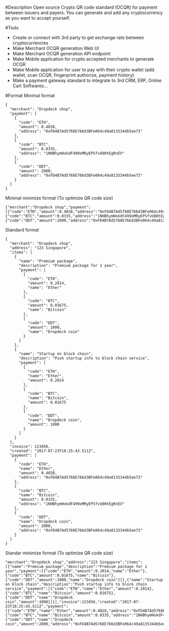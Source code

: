 #Description
Open source Crypto QR code standard (OCQR) for payment between issuers and payers.
You can generate and add any cryptocurrency as you want to accept yourself.

#Todo
- Create or connect with 3rd party to get exchange rate between cryptocurrencies
- Make Merchant OCQR generation Web UI
- Make Merchant OCQR generation API endpoint
- Make Mobile application for crypto accepted merchants to generate OCQR
- Make Mobile application for user to pay with their crypto wallet (add wallet, scan OCQR, fingerprint authorize, payment history)
- Make a payment gateway standard to integrate to 3rd CRM, ERP, Online Cart Softwares...


#Format
Minimal format
```
{
  "merchant": "Dropdeck shop",
  "payment": [
    {
      "code": "ETH",
      "amount": 0.4028,
      "address": "0xFD4B7Ad5768E766d3BFe064c49a8135344b5ee73"
    },
    {
      "code": "BTC",
      "amount": 0.0335,
      "address": "1NHBhymHokdF499oMRyEPSfvU8HtEgRnEV"
    },
    {
      "code": "DDT",
      "amount": 2000,
      "address": "0xFD4B7Ad5768E766d3BFe064c49a8135344b5ee73"
    }
  ]
}
```
Minimal minimize format (To optimize QR code size)
```
{"merchant":"Dropdeck shop","payment":[{"code":"ETH","amount":0.4028,"address":"0xFD4B7Ad5768E766d3BFe064c49a8135344b5ee73"},{"code":"BTC","amount":0.0335,"address":"1NHBhymHokdF499oMRyEPSfvU8HtEgRnEV"},{"code":"DDT","amount":2000,"address":"0xFD4B7Ad5768E766d3BFe064c49a8135344b5ee73"}]}
```
Standard format

```
{
  "merchant": "Dropdeck shop",
  "address": "123 Singapore",
  "items": [
    {
      "name": "Premium package",
      "description": "Premium package for 1 year",
      "payment": [
        {
          "code": "ETH",
          "amount": 0.2014,
          "name": "Ether"
        },
        {
          "code": "BTC",
          "amount": 0.01675,
          "name": "Bitcoin"
        },
        {
          "code": "DDT",
          "amount": 1000,
          "name": "Dropdeck coin"
        }
      ]
    },
    {
      "name": "Startup on block chain",
      "description": "Push startup info to block chain service",
      "payment": [
        {
          "code": "ETH",
          "name": "Ether",
          "amount": 0.2014
        },
        {
          "code": "BTC",
          "name": "Bitcoin",
          "amount": 0.01675
        },
        {
          "code": "DDT",
          "name": "Dropdeck coin",
          "amount": 1000
        }
      ]
    }
  ],
  "invoice": 123456,
  "created": "2017-07-23T18:25:43.511Z",
  "payment": [
    {
      "code": "ETH",
      "name": "Ether",
      "amount": 0.4028,
      "address": "0xFD4B7Ad5768E766d3BFe064c49a8135344b5ee73"
    },
    {
      "code": "BTC",
      "name": "Bitcoin",
      "amount": 0.0335,
      "address": "1NHBhymHokdF499oMRyEPSfvU8HtEgRnEV"
    },
    {
      "code": "DDT",
      "name": "Dropdeck coin",
      "amount": 2000,
      "address": "0xFD4B7Ad5768E766d3BFe064c49a8135344b5ee73"
    }
  ]
}
```

Standar minimize format (To optimize QR code size)

```
"merchant":"Dropdeck shop","address":"123 Singapore","items":[{"name":"Premium package","description":"Premium package for 1 year","payment":[{"code":"ETH","amount":0.2014,"name":"Ether"},{"code":"BTC","amount":0.01675,"name":"Bitcoin"},{"code":"DDT","amount":1000,"name":"Dropdeck coin"}]},{"name":"Startup on block chain","description":"Push startup info to block chain service","payment":[{"code":"ETH","name":"Ether","amount":0.2014},{"code":"BTC","name":"Bitcoin","amount":0.01675},{"code":"DDT","name":"Dropdeck coin","amount":1000}]}],"invoice":123456,"created":"2017-07-23T18:25:43.511Z","payment":[{"code":"ETH","name":"Ether","amount":0.4028,"address":"0xFD4B7Ad5768E766d3BFe064c49a8135344b5ee73"},{"code":"BTC","name":"Bitcoin","amount":0.0335,"address":"1NHBhymHokdF499oMRyEPSfvU8HtEgRnEV"},{"code":"DDT","name":"Dropdeck coin","amount":2000,"address":"0xFD4B7Ad5768E766d3BFe064c49a8135344b5ee73"}]}
```